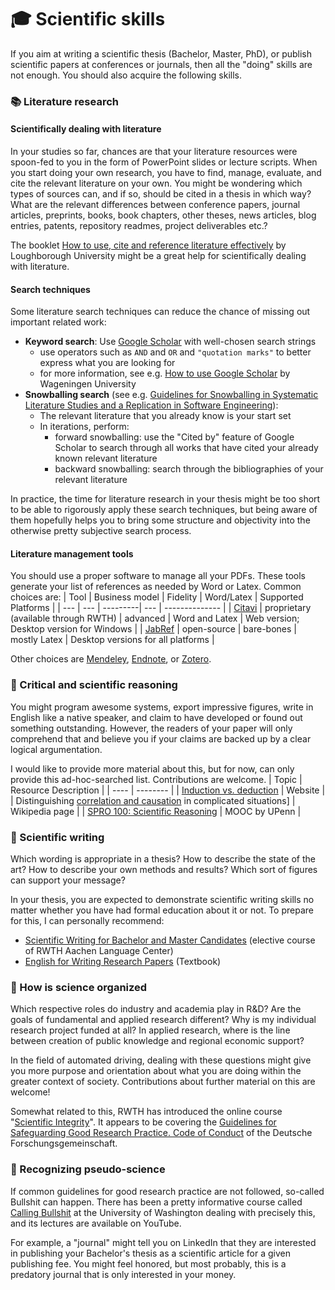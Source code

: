# :mortar_board: Scientific skills

If you aim at writing a scientific thesis (Bachelor, Master, PhD), or publish scientific papers at conferences or journals, then all the "doing" skills are not enough.
You should also acquire the following skills.


### :books: Literature research

#### Scientifically dealing with literature

In your studies so far, chances are that your literature resources were spoon-fed to you in the form of PowerPoint slides or lecture scripts.
When you start doing your own research, you have to find, manage, evaluate, and cite the relevant literature on your own.
You might be wondering which types of sources can, and if so, should be cited in a thesis in which way? What are the relevant differences between conference papers, journal articles, preprints, books, book chapters, other theses, news articles, blog entries, patents, repository readmes, project deliverables etc.?

The booklet [How to use, cite and reference literature effectively](https://wedc-knowledge.lboro.ac.uk/details.html?id=19409) by Loughborough University might be a great help for scientifically dealing with literature.
#### Search techniques

Some literature search techniques can reduce the chance of missing out important related work:
- **Keyword search**: Use [Google Scholar](https://scholar.google.com/) with well-chosen search strings
  - use operators such as `AND` and `OR` and `"quotation marks"` to better express what you are looking for
  - for more information, see e.g. [How to use Google Scholar](https://www.wur.nl/en/article/How-to-use-Google-Scholar.htm) by Wageningen University
- **Snowballing search** (see e.g. [Guidelines for Snowballing in Systematic Literature
Studies and a Replication in Software Engineering](https://dl.acm.org/doi/10.1145/2601248.2601268)):
  - The relevant literature that you already know is your start set
  - In iterations, perform:
    - forward snowballing: use the "Cited by" feature of Google Scholar to search through all works that have cited your already known relevant literature
    - backward snowballing: search through the bibliographies of your relevant literature

In practice, the time for literature research in your thesis might be too short to be able to rigorously apply these search techniques, but being aware of them hopefully helps you to bring some structure and objectivity into the otherwise pretty subjective search process.

#### Literature management tools

You should use a proper software to manage all your PDFs. These tools generate your list of references as needed by Word or Latex. Common choices are:
| Tool | Business model | Fidelity | Word/Latex | Supported Platforms |
| ---  | ---            | ---------| ---        | --------------      |
| [Citavi](https://www.citavi.com/de) | proprietary (available through RWTH) | advanced | Word and Latex | Web version; Desktop version for Windows |
| [JabRef](https://www.jabref.org/) | open-source | bare-bones | mostly Latex | Desktop versions for all platforms |

Other choices are [Mendeley](https://www.mendeley.com/reference-management/reference-manager/), [Endnote](https://endnote.com/), or [Zotero](https://www.zotero.org/).



### :brain: Critical and scientific reasoning

You might program awesome systems, export impressive figures, write in English like a native speaker, and claim to have developed or found out something outstanding.
However, the readers of your paper will only comprehend that and believe you if your claims are backed up by a clear logical argumentation.

I would like to provide more material about this, but for now, can only provide this ad-hoc-searched list. Contributions are welcome.
| Topic | Resource Description |
| ---- | --------  |
| [Induction vs. deduction](https://conjointly.com/kb/deduction-and-induction/) | Website |
| Distinguishing [correlation and causation](https://en.wikipedia.org/wiki/Correlation_does_not_imply_causation) in complicated situations] | Wikipedia page |
| [SPRO 100: Scientific Reasoning](https://lpsonline.sas.upenn.edu/academics/courses/spro-100-scientific-reasoning) | MOOC by UPenn |



###  :pencil: Scientific writing

Which wording is appropriate in a thesis? How to describe the state of the art? How to describe your own methods and results? Which sort of figures can support your message?

In your thesis, you are expected to demonstrate scientific writing skills no matter whether you have had formal education about it or not. To prepare for this, I can personally recommend:
- [Scientific Writing for Bachelor and Master Candidates](https://www.sz.rwth-aachen.de/cms/SZ/Schreibzentrum/Veranstaltungen/~lkmeu/Kurse-auf-Englisch/?lidx=1) (elective course of RWTH Aachen Language Center)
- [English for Writing Research Papers](https://www.springer.com/de/book/9781441979223) (Textbook)

### :microscope: How is science organized

Which respective roles do industry and academia play in R&D? Are the goals of fundamental and applied research different? Why is my individual research project funded at all? In applied research, where is the line between creation of public knowledge and regional economic support?

In the field of automated driving, dealing with these questions might give you more purpose and orientation about what you are doing within the greater context of society.
Contributions about further material on this are welcome!

Somewhat related to this, RWTH has introduced the online course "[Scientific Integrity](https://www.gdi.rwth-aachen.de/cms/GDI/Das-Lehr-und-Forschungsgebiet/Aktuelle-Meldungen/~kjvtr/Wissenschaftliche-Integritaet/?lidx=1)". It appears to be covering the [Guidelines for Safeguarding Good Research Practice. Code of Conduct](https://zenodo.org/record/3923602#.YGgx_edCRPY) of the Deutsche Forschungsgemeinschaft.

### :shit: Recognizing pseudo-science

If common guidelines for good research practice are not followed, so-called Bullshit can happen. There has been a pretty informative course called [Calling Bullshit](https://www.callingbullshit.org/) at the University of Washington dealing with precisely this, and its lectures are available on YouTube.

For example, a "journal" might tell you on LinkedIn that they are interested in publishing your Bachelor's thesis as a scientific article for a given publishing fee. You might feel honored, but most probably, this is a predatory journal that is only interested in your money.

